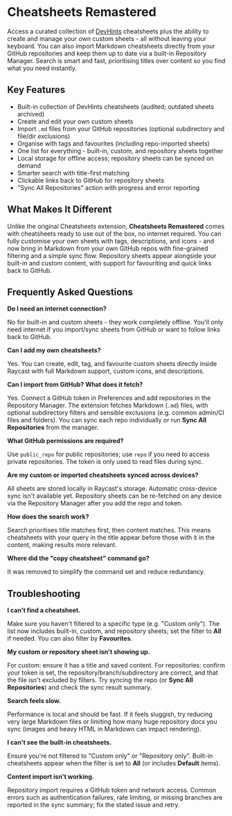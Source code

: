 # Cheatsheets Remastered

Access a curated collection of [DevHints](https://devhints.io/) cheatsheets plus the ability to create and manage your own custom sheets - all without leaving your keyboard. You can also import Markdown cheatsheets directly from your GitHub repositories and keep them up to date via a built-in Repository Manager. Search is smart and fast, prioritising titles over content so you find what you need instantly.

## Key Features

* Built-in collection of DevHints cheatsheets (audited; outdated sheets archived)
* Create and edit your own custom sheets
* Import `.md` files from your GitHub repositories (optional subdirectory and file/dir exclusions)
* Organise with tags and favourites (including repo-imported sheets)
* One list for everything - built-in, custom, and repository sheets together
* Local storage for offline access; repository sheets can be synced on demand
* Smarter search with title-first matching
* Clickable links back to GitHub for repository sheets
* "Sync All Repositories" action with progress and error reporting

## What Makes It Different

Unlike the original Cheatsheets extension, **Cheatsheets Remastered** comes with cheatsheets ready to use out of the box, no internet required. You can fully customise your own sheets with tags, descriptions, and icons - and now bring in Markdown from your own GitHub repos with fine-grained filtering and a simple sync flow. Repository sheets appear alongside your built-in and custom content, with support for favouriting and quick links back to GitHub.

## Frequently Asked Questions

**Do I need an internet connection?**

No for built-in and custom sheets - they work completely offline. You'll only need internet if you import/sync sheets from GitHub or want to follow links back to GitHub.

**Can I add my own cheatsheets?**

Yes. You can create, edit, tag, and favourite custom sheets directly inside Raycast with full Markdown support, custom icons, and descriptions.

**Can I import from GitHub? What does it fetch?**

Yes. Connect a GitHub token in Preferences and add repositories in the Repository Manager. The extension fetches Markdown (`.md`) files, with optional subdirectory filters and sensible exclusions (e.g. common admin/CI files and folders). You can sync each repo individually or run **Sync All Repositories** from the manager.

**What GitHub permissions are required?**

Use `public_repo` for public repositories; use `repo` if you need to access private repositories. The token is only used to read files during sync.

**Are my custom or imported cheatsheets synced across devices?**

All sheets are stored locally in Raycast's storage. Automatic cross-device sync isn't available yet. Repository sheets can be re-fetched on any device via the Repository Manager after you add the repo and token.

**How does the search work?**

Search prioritises title matches first, then content matches. This means cheatsheets with your query in the title appear before those with it in the content, making results more relevant.

**Where did the "copy cheatsheet" command go?**

It was removed to simplify the command set and reduce redundancy.

## Troubleshooting

**I can't find a cheatsheet.**

Make sure you haven't filtered to a specific type (e.g. "Custom only"). The list now includes built-in, custom, and repository sheets; set the filter to **All** if needed. You can also filter by **Favourites**.

**My custom or repository sheet isn't showing up.**

For custom: ensure it has a title and saved content.
For repositories: confirm your token is set, the repository/branch/subdirectory are correct, and that the file isn't excluded by filters. Try syncing the repo (or **Sync All Repositories**) and check the sync result summary.

**Search feels slow.**

Performance is local and should be fast. If it feels sluggish, try reducing very large Markdown files or limiting how many huge repository docs you sync (images and heavy HTML in Markdown can impact rendering).

**I can't see the built-in cheatsheets.**

Ensure you're not filtered to "Custom only" or "Repository only". Built-in cheatsheets appear when the filter is set to **All** (or includes **Default** items).

**Content import isn't working.**

Repository import requires a GitHub token and network access. Common errors such as authentication failures, rate limiting, or missing branches are reported in the sync summary; fix the stated issue and retry.

